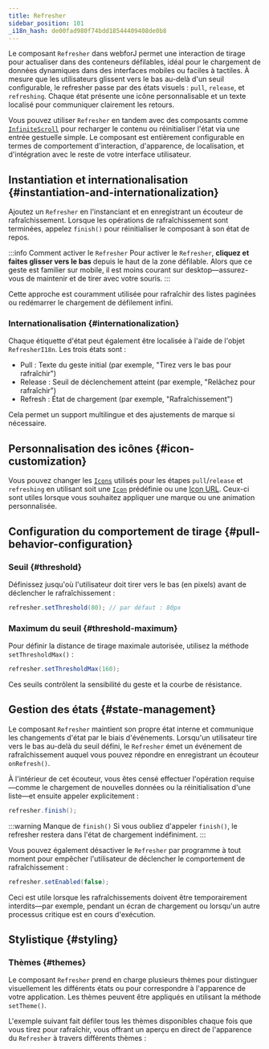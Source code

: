 ```yaml
---
title: Refresher
sidebar_position: 101
_i18n_hash: de00fad980f74bdd18544409408de0b8
---
```

<DocChip chip="shadow" />
<DocChip chip="name" label="dwc-refresher" />
<DocChip chip='since' label='25.00' />
<JavadocLink type="refresher" location="com/webforj/component/refresher/Refresher" top='true'/>

Le composant `Refresher` dans webforJ permet une interaction de tirage pour actualiser dans des conteneurs défilables, idéal pour le chargement de données dynamiques dans des interfaces mobiles ou faciles à tactiles. À mesure que les utilisateurs glissent vers le bas au-delà d'un seuil configurable, le refresher passe par des états visuels : `pull`, `release`, et `refreshing`. Chaque état présente une icône personnalisable et un texte localisé pour communiquer clairement les retours.

Vous pouvez utiliser `Refresher` en tandem avec des composants comme [`InfiniteScroll`](../components/infinitescroll) pour recharger le contenu ou réinitialiser l'état via une entrée gestuelle simple. Le composant est entièrement configurable en termes de comportement d'interaction, d'apparence, de localisation, et d'intégration avec le reste de votre interface utilisateur.

## Instantiation et internationalisation {#instantiation-and-internationalization}

Ajoutez un `Refresher` en l'instanciant et en enregistrant un écouteur de rafraîchissement. Lorsque les opérations de rafraîchissement sont terminées, appelez `finish()` pour réinitialiser le composant à son état de repos.

:::info Comment activer le `Refresher`
Pour activer le `Refresher`, **cliquez et faites glisser vers le bas** depuis le haut de la zone défilable. Alors que ce geste est familier sur mobile, il est moins courant sur desktop—assurez-vous de maintenir et de tirer avec votre souris.
:::

<AppLayoutViewer
path='/webforj/refresher?' 
javaE='https://raw.githubusercontent.com/webforj/webforj-documentation/refs/heads/main/src/main/java/com/webforj/samples/views/refresher/RefresherView.java'
cssURL='/css/refresher/refresher.css'
height = '400px'
mobile='true'
/>

Cette approche est couramment utilisée pour rafraîchir des listes paginées ou redémarrer le chargement de défilement infini.

### Internationalisation {#internationalization}

Chaque étiquette d'état peut également être localisée à l'aide de l'objet `RefresherI18n`. Les trois états sont :

- Pull : Texte du geste initial (par exemple, "Tirez vers le bas pour rafraîchir")
- Release : Seuil de déclenchement atteint (par exemple, "Relâchez pour rafraîchir")
- Refresh : État de chargement (par exemple, "Rafraîchissement")

Cela permet un support multilingue et des ajustements de marque si nécessaire.

<AppLayoutViewer 
path='/webforj/refresheri18n?' 
javaE='https://raw.githubusercontent.com/webforj/webforj-documentation/refs/heads/main/src/main/java/com/webforj/samples/views/refresher/RefresherI18nView.java'
cssURL='/css/refresher/refresher.css'
height = '400px'
mobile='true'
/>

## Personnalisation des icônes {#icon-customization}

Vous pouvez changer les [`Icons`](../components/icon) utilisés pour les étapes `pull`/`release` et `refreshing` en utilisant soit une [`Icon`](../components/icon) prédéfinie ou une [Icon URL](../managing-resources/assets-protocols). Ceux-ci sont utiles lorsque vous souhaitez appliquer une marque ou une animation personnalisée.

<AppLayoutViewer 
path='/webforj/refreshericon?' 
javaE='https://raw.githubusercontent.com/webforj/webforj-documentation/refs/heads/main/src/main/java/com/webforj/samples/views/refresher/RefresherIconView.java'
cssURL='/css/refresher/refresher.css'
height = '400px'
mobile='true'
/>

## Configuration du comportement de tirage {#pull-behavior-configuration}

### Seuil {#threshold}

Définissez jusqu'où l'utilisateur doit tirer vers le bas (en pixels) avant de déclencher le rafraîchissement :

```java
refresher.setThreshold(80); // par défaut : 80px
```

### Maximum du seuil {#threshold-maximum}

Pour définir la distance de tirage maximale autorisée, utilisez la méthode `setThresholdMax()` :

```java
refresher.setThresholdMax(160);
```

Ces seuils contrôlent la sensibilité du geste et la courbe de résistance.

## Gestion des états {#state-management}

Le composant `Refresher` maintient son propre état interne et communique les changements d'état par le biais d'événements. Lorsqu'un utilisateur tire vers le bas au-delà du seuil défini, le `Refresher` émet un événement de rafraîchissement auquel vous pouvez répondre en enregistrant un écouteur `onRefresh()`.

À l'intérieur de cet écouteur, vous êtes censé effectuer l'opération requise—comme le chargement de nouvelles données ou la réinitialisation d'une liste—et ensuite appeler explicitement :

```java
refresher.finish();
```
:::warning Manque de `finish()`
Si vous oubliez d'appeler `finish()`, le refresher restera dans l'état de chargement indéfiniment.
:::

Vous pouvez également désactiver le `Refresher` par programme à tout moment pour empêcher l'utilisateur de déclencher le comportement de rafraîchissement :

```java
refresher.setEnabled(false);
```

Ceci est utile lorsque les rafraîchissements doivent être temporairement interdits—par exemple, pendant un écran de chargement ou lorsqu'un autre processus critique est en cours d'exécution.

## Stylistique {#styling}

### Thèmes {#themes}

Le composant `Refresher` prend en charge plusieurs thèmes pour distinguer visuellement les différents états ou pour correspondre à l'apparence de votre application. Les thèmes peuvent être appliqués en utilisant la méthode `setTheme()`.

L'exemple suivant fait défiler tous les thèmes disponibles chaque fois que vous tirez pour rafraîchir, vous offrant un aperçu en direct de l'apparence du `Refresher` à travers différents thèmes :

<AppLayoutViewer 
path='/webforj/refresherthemes?' 
javaE='https://raw.githubusercontent.com/webforj/webforj-documentation/refs/heads/main/src/main/java/com/webforj/samples/views/refresher/RefresherThemesView.java'
cssURL='/css/refresher/refresher.css'
height = '400px'
mobile='true'
/>

<TableBuilder name="Refresher" />
